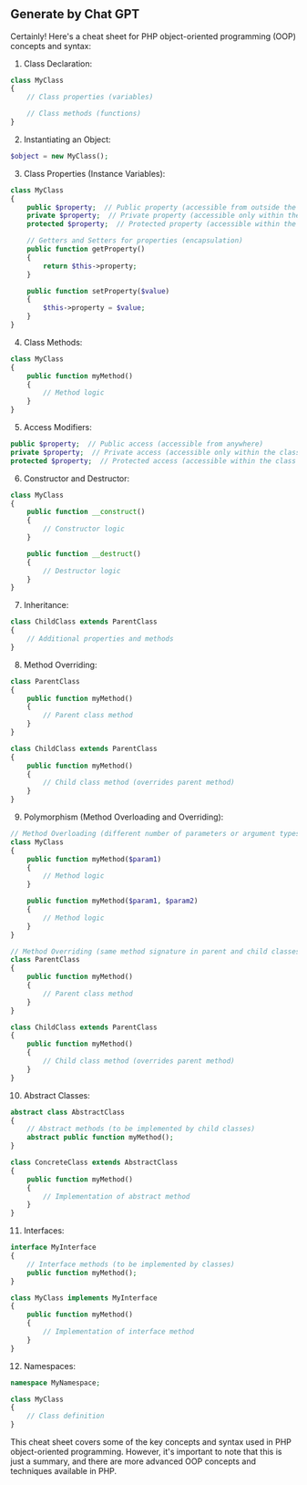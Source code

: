 #

## Generate by Chat GPT

Certainly! Here's a cheat sheet for PHP object-oriented programming (OOP) concepts and syntax:

1. Class Declaration:

```php
class MyClass
{
    // Class properties (variables)

    // Class methods (functions)
}
```

2. Instantiating an Object:

```php
$object = new MyClass();
```

3. Class Properties (Instance Variables):

```php
class MyClass
{
    public $property;  // Public property (accessible from outside the class)
    private $property;  // Private property (accessible only within the class)
    protected $property;  // Protected property (accessible within the class and its subclasses)

    // Getters and Setters for properties (encapsulation)
    public function getProperty()
    {
        return $this->property;
    }

    public function setProperty($value)
    {
        $this->property = $value;
    }
}
```

4. Class Methods:

```php
class MyClass
{
    public function myMethod()
    {
        // Method logic
    }
}
```

5. Access Modifiers:

```php
public $property;  // Public access (accessible from anywhere)
private $property;  // Private access (accessible only within the class)
protected $property;  // Protected access (accessible within the class and its subclasses)
```

6. Constructor and Destructor:

```php
class MyClass
{
    public function __construct()
    {
        // Constructor logic
    }

    public function __destruct()
    {
        // Destructor logic
    }
}
```

7. Inheritance:

```php
class ChildClass extends ParentClass
{
    // Additional properties and methods
}
```

8. Method Overriding:

```php
class ParentClass
{
    public function myMethod()
    {
        // Parent class method
    }
}

class ChildClass extends ParentClass
{
    public function myMethod()
    {
        // Child class method (overrides parent method)
    }
}
```

9. Polymorphism (Method Overloading and Overriding):

```php
// Method Overloading (different number of parameters or argument types)
class MyClass
{
    public function myMethod($param1)
    {
        // Method logic
    }

    public function myMethod($param1, $param2)
    {
        // Method logic
    }
}

// Method Overriding (same method signature in parent and child classes)
class ParentClass
{
    public function myMethod()
    {
        // Parent class method
    }
}

class ChildClass extends ParentClass
{
    public function myMethod()
    {
        // Child class method (overrides parent method)
    }
}
```

10. Abstract Classes:

```php
abstract class AbstractClass
{
    // Abstract methods (to be implemented by child classes)
    abstract public function myMethod();
}

class ConcreteClass extends AbstractClass
{
    public function myMethod()
    {
        // Implementation of abstract method
    }
}
```

11. Interfaces:

```php
interface MyInterface
{
    // Interface methods (to be implemented by classes)
    public function myMethod();
}

class MyClass implements MyInterface
{
    public function myMethod()
    {
        // Implementation of interface method
    }
}
```

12. Namespaces:

```php
namespace MyNamespace;

class MyClass
{
    // Class definition
}
```

This cheat sheet covers some of the key concepts and syntax used in PHP object-oriented programming. However, it's
important to note that this is just a summary, and there are more advanced OOP concepts and techniques available in PHP.
